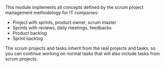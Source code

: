 This module implements all concepts defined by the scrum project
management methodology for IT companies:

- Project with sprints, product owner, scrum master
- Sprints with reviews, daily meetings, feedbacks
- Product backlog
- Sprint backlog

The scrum projects and tasks inherit from the real projects and tasks,
so you can continue working on normal tasks that will also include tasks
from scrum projects.
